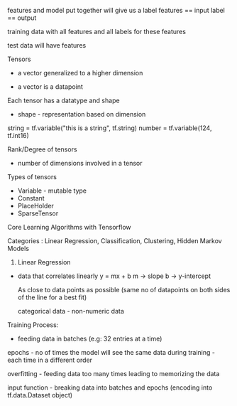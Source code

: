 features and model put together will give us a label
features == input
label == output

training data with all features and all labels for these features

test data will have features

Tensors

- a vector generalized to a higher dimension

- a vector is a datapoint

Each tensor has a datatype and shape
- shape - representation based on dimension

string = tf.variable("this is a string", tf.string)
number = tf.variable(124, tf.int16)


Rank/Degree of tensors
-  number of dimensions involved in a tensor


Types of tensors
- Variable - mutable type
- Constant
- PlaceHolder
- SparseTensor


Core Learning Algorithms with Tensorflow

Categories : Linear Regression, Classification, Clustering, Hidden Markov Models

1. Linear Regression
- data that correlates linearly
  y = mx + b
  m -> slope
  b -> y-intercept

  As close to data points as possible (same no of datapoints on both sides of the line for a best fit)
  
  categorical data - non-numeric data


Training Process:
- feeding data in batches (e.g: 32 entries at a time)

epochs - no of times the model will see the same data during training
       - each time in a different order

overfitting - feeding data too many times leading to memorizing the data

input function - breaking data into batches and epochs (encoding into tf.data.Dataset object)






